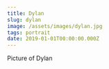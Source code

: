 ```yaml
---
title: Dylan
slug: dylan
image: /assets/images/dylan.jpg
tags: portrait
date: 2019-01-01T00:00:00.000Z
---
```

Picture of Dylan
